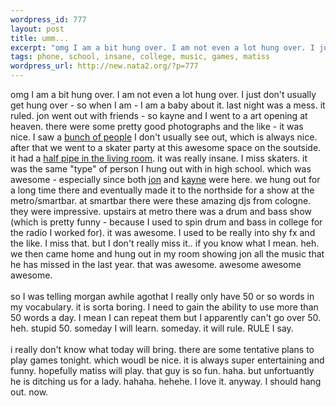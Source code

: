 ```yaml
--- 
wordpress_id: 777
layout: post
title: umm...
excerpt: "omg I am a bit hung over. I am not even a lot hung over. I just don't usually get hung over - so when I am - I am a baby about it. last night was a mess. it ruled. jon went out with friends - so kayne and I went to a art opening at heaven. there were some pretty good photographs and the like - it was nice. I saw a "
tags: phone, school, insane, college, music, games, matiss
wordpress_url: http://new.nata2.org/?p=777
---
```

omg I am a bit hung over. I am not even a lot hung over. I just don't usually get hung over - so when I am - I am a baby about it. last night was a mess. it ruled. jon went out with friends - so kayne and I went to a art opening at heaven. there were some pretty good photographs and the like - it was nice. I saw a <a href="http://www.nata2.info/?path=pictures%2Fmisc%2Fphone_camera%2Fphotolog&amp;img=1079148036-t610(1).jpg">bunch of people</a> I don't usually see out, which is always nice. after that we went to a skater party at this awesome space on the soutside. it had a <a href="http://www.nata2.info/?path=pictures%2Fmisc%2Fphone_camera%2Fphotolog&amp;img=1079159102-t610(1).jpg">half pipe in the living room</a>. it was really insane. I miss skaters. it was the same "type" of person I hung out with in high school. which was awesome - especially since both <a href="http://www.nata2.info/?path=pictures%2Fmisc%2Fphone_camera%2Fphotolog&amp;img=1079164000-t610(1).jpg">jon</a> and <a href="http://www.nata2.info/?path=pictures%2Fmisc%2Fphone_camera%2Fphotolog&amp;img=1079163948-t610(2).jpg">kayne</a> were here. we hung out for a long time there and eventually made it to the northside for a show at the metro/smartbar. at smartbar there were these amazing djs from cologne. they were impressive. upstairs at metro there was a drum and bass show (which is pretty funny - because I used to spin drum and bass in college for the radio I worked for). it was awesome. I used to be really into shy fx and the like. I miss that. but I don't really miss it.. if you know what I mean. heh. we then came home and hung out in my room showing jon all the music that he has missed in the last year. that was awesome. awesome awesome awesome.<br>
<br>
so I was telling morgan awhile agothat I really only have 50 or so words in my vocabulary. it is sorta boring. I need to gain the ability to use more than 50 words a day. I mean I can repeat them but I apparently can't go over 50. heh. stupid 50. someday I will learn. someday. it will rule. RULE I say.<br>
<br>
i really don't know what today will bring. there are some tentative plans to play games tonight. which woudl be nice. it is always super entertaining and funny. hopefully matiss will play. that guy is so fun. haha. but unfortuantly he is ditching us for a lady. hahaha. hehehe. I love it. anyway. I should hang out. now.
